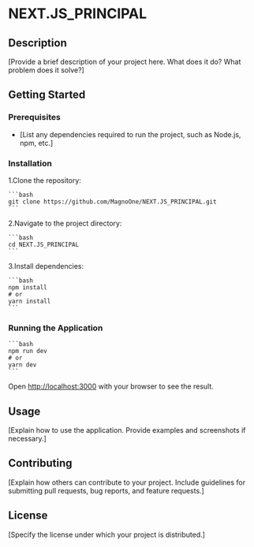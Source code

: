 # NEXT.JS_PRINCIPAL

## Description

[Provide a brief description of your project here. What does it do? What problem does it solve?]

## Getting Started

### Prerequisites

* [List any dependencies required to run the project, such as Node.js, npm, etc.]

### Installation

1.Clone the repository:

    ```bash
    git clone https://github.com/MagnoOne/NEXT.JS_PRINCIPAL.git
    ```
2.Navigate to the project directory:

    ```bash
    cd NEXT.JS_PRINCIPAL
    ```
3.Install dependencies:

    ```bash
    npm install
    # or
    yarn install
    ```

### Running the Application

    ```bash
    npm run dev
    # or
    yarn dev
    ```

Open [http://localhost:3000](http://localhost:3000) with your browser to see the result.

## Usage

[Explain how to use the application. Provide examples and screenshots if necessary.]

## Contributing

[Explain how others can contribute to your project. Include guidelines for submitting pull requests, bug reports, and feature requests.]

## License

[Specify the license under which your project is distributed.]
